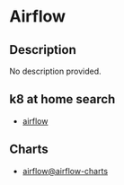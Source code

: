 # Airflow

## Description

No description provided.

## k8 at home search

- [airflow](https://nanne.dev/k8s-at-home-search/#/airflow)

## Charts

- [airflow@airflow-charts](https://airflow.apache.org/)
